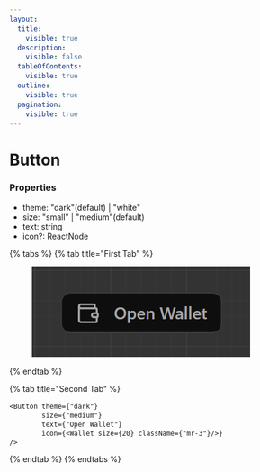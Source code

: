 ```yaml
---
layout:
  title:
    visible: true
  description:
    visible: false
  tableOfContents:
    visible: true
  outline:
    visible: true
  pagination:
    visible: true
---
```


# Button

### Properties

* theme: "dark"(default) | "white"
* size: "small" | "medium"(default)
* text: string
* icon?: ReactNode



{% tabs %}
{% tab title="First Tab" %}
<figure><img src=".gitbook/assets/image (2) (1).png" alt=""><figcaption></figcaption></figure>
{% endtab %}

{% tab title="Second Tab" %}
```tsx
<Button theme={"dark"}
        size={"medium"}
        text={"Open Wallet"}
        icon={<Wallet size={20} className={"mr-3"}/>}
/>
```
{% endtab %}
{% endtabs %}
